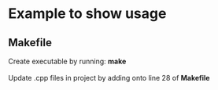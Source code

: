 # Example to show usage

## Makefile
Create executable by running: **make**<br>
<br>
Update .cpp files in project by adding onto line 28 of **Makefile**

